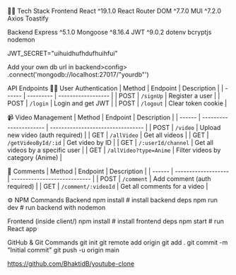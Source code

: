 🧑‍💻 Tech Stack
Frontend
React ^19.1.0
React Router DOM ^7.7.0
MUI ^7.2.0
Axios
Toastify

Backend
Express ^5.1.0
Mongoose ^8.16.4
JWT ^9.0.2
dotenv
bcryptjs
nodemon

JWT_SECRET="uihuidhufhdufhuihfui"

Add your own db url in backend>config>
.connect('mongodb://localhost:27017/"yourdb"')

API Endpoints
🧍‍♂️ User Authentication
| Method | Endpoint  | Description        |
| ------ | --------- | ------------------ |
| POST   | `/signUp` | Register a user    |
| POST   | `/login`  | Login and get JWT  |
| POST   | `/logout` | Clear token cookie |

📹 Video Management
| Method | Endpoint               | Description                       |
| ------ | ---------------------- | --------------------------------- |
| POST   | `/video`               | Upload new video (auth required)  |
| GET    | `/allVideo`            | Get all videos                    |
| GET    | `/getVideoById/:id`    | Get video by ID                   |
| GET    | `/:userId/channel`     | Get all videos by a specific user |
| GET    | `/allVideo?type=Anime` | Filter videos by category (Anime) |

💬 Comments
| Method | Endpoint            | Description                  |
| ------ | ------------------- | ---------------------------- |
| POST   | `/comment`          | Add comment (auth required)  |
| GET    | `/comment/:videoId` | Get all comments for a video |

⚙️ NPM Commands
Backend
npm install        # install backend deps
npm run dev        # run backend with nodemon

Frontend (inside client/)
npm install        # install frontend deps
npm start          # run React app

GitHub & Git Commands
git init
git remote add origin <your-github-repo-url>
git add .
git commit -m "Initial commit"
git push -u origin main

https://github.com/BhaktidB/youtube-clone
